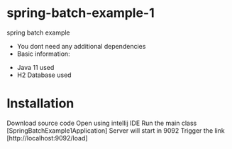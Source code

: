 # spring-batch-example-1
spring batch example

* You dont need any additional dependencies
* Basic information:
- Java 11 used
- H2 Database used

# Installation
Download source code
Open using intellij IDE
Run the main class [SpringBatchExample1Application]
Server will start in 9092
Trigger the link [http://localhost:9092/load]
